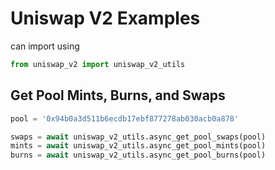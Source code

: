 
# Uniswap V2 Examples

can import using

```python
from uniswap_v2 import uniswap_v2_utils
```

## Get Pool Mints, Burns, and Swaps

```python
pool = '0x94b0a3d511b6ecdb17ebf877278ab030acb0a878'

swaps = await uniswap_v2_utils.async_get_pool_swaps(pool)
mints = await uniswap_v2_utils.async_get_pool_mints(pool)
burns = await uniswap_v2_utils.async_get_pool_burns(pool)
```

